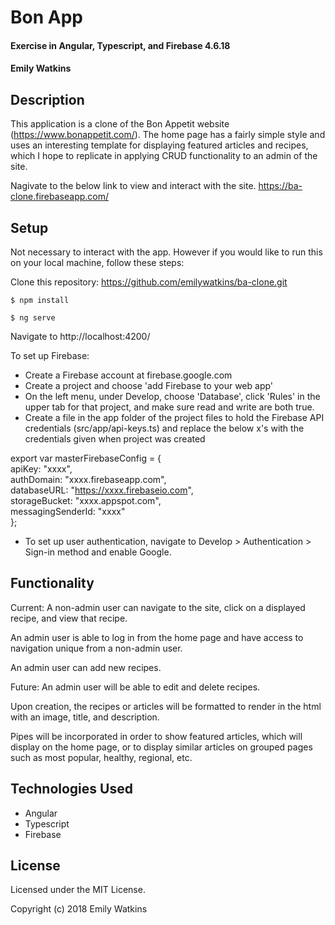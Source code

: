 # Bon App

#### Exercise in Angular, Typescript, and Firebase 4.6.18

#### Emily Watkins

## Description

This application is a clone of the Bon Appetit website (https://www.bonappetit.com/). The home page has a fairly simple style and uses an interesting template for displaying featured articles and recipes, which I hope to replicate in applying CRUD functionality to an admin of the site.

Nagivate to the below link to view and interact with the site.
https://ba-clone.firebaseapp.com/

## Setup

Not necessary to interact with the app. However if you would like to run this on your local machine, follow these steps:

Clone this repository: https://github.com/emilywatkins/ba-clone.git

`$ npm install`

`$ ng serve`

Navigate to http://localhost:4200/

To set up Firebase:
* Create a Firebase account at firebase.google.com
* Create a project and choose 'add Firebase to your web app'
* On the left menu, under Develop, choose 'Database', click 'Rules' in the upper tab for that project, and make sure read and write are both true.
* Create a file in the app folder of the project files to hold the Firebase API credentials (src/app/api-keys.ts) and replace the below x's with the credentials given when project was created

export var masterFirebaseConfig = {  
    apiKey: "xxxx",  
    authDomain: "xxxx.firebaseapp.com",  
    databaseURL: "https://xxxx.firebaseio.com",  
    storageBucket: "xxxx.appspot.com",  
    messagingSenderId: "xxxx"  
  };

* To set up user authentication, navigate to Develop > Authentication > Sign-in method and enable Google.

## Functionality

Current:
A non-admin user can navigate to the site, click on a displayed recipe, and view that recipe.

An admin user is able to log in from the home page and have access to navigation unique from a non-admin user.

An admin user can add new recipes.

Future:
An admin user will be able to edit and delete recipes.

Upon creation, the recipes or articles will be formatted to render in the html with an image, title, and description.

Pipes will be incorporated in order to show featured articles, which will display on the home page, or to display similar articles on grouped pages such as most popular, healthy, regional, etc.


## Technologies Used

* Angular
* Typescript
* Firebase

## License

Licensed under the MIT License.

Copyright (c) 2018 Emily Watkins
